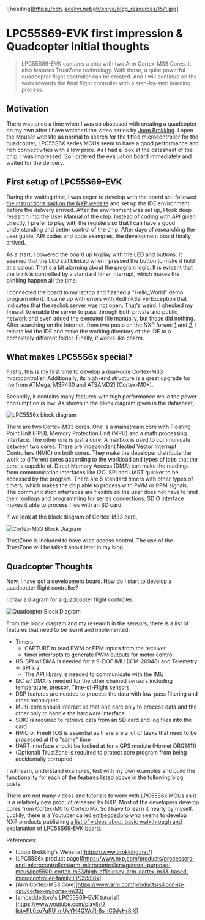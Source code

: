 ![heading][https://cdn.jsdelivr.net/gh/onlya/blog_resources/15/1.jpg]
# LPC55S69-EVK first impression & Quadcopter initial thoughts

> LPC55S69-EVK contains a chip with two Arm Cortex-M33 Cores. It also features TrustZone technology. With those, a quite powerful quadcopter flight controller can be created. And I will continue on the work towards the final flight controller with a step-by-step learning process.

## Motivation
There was once a time when I was so obsessed with creating a quadcopter on my own after I have watched the video series by [Joop Brokking][u1]. I open the Mouser website as normal to search for the fitted microcontroller for the quadcopter, LPC55S6X series MCUs seem to have a good performance and rich connectivities with a low price. As I had a look at the datasheet of the chip, I was impressed. So I ordered the evaluation board immediately and waited for the delivery.

## First setup of LPC55S69-EVK
During the waiting time, I was eager to develop with the board so I followed [the instructions said on the NXP website][u2] and set up the IDE environment before the delivery arrived. After the environment was set up, I took deep research into the User Manual of the chip. Instead of coding with API given directly, I prefer to play with the registers so that I can have a good understanding and better control of the chip. After days of researching the user guide, API codes and code examples, the development board finally arrived.

As a start, I powered the board up to play with the LED and buttons. It seemed that the LED still blinked when I pressed the button to make it hold at a colour. That's a bit alarming about the program logic. It is evident that the blink is controlled by a standard timer interrupt, which makes the blinking happen all the time.

I connected the board to my laptop and flashed a "Hello_World" demo program into it. It came up with errors with RedlinkServerException that indicates that the redlink server was not open. That's weird. I checked my firewall to enable the server to pass through both private and public network and even added the executed file manually, but those did nothing. After searching on the Internet, from two posts on the NXP forum: [1][u3] and [2][u4], I reinstalled the IDE and make the working directory of the IDE to a completely different folder. Finally, it works like charm.

## What makes LPC55S6x special?
Firstly, this is my first time to develop a dual-core Cortex-M33 microcontroller. Additionally, its high-end structure is a great upgrade for me from ATMega, MSP430 and ATSAMD21 (Cortex-M0+).

Secondly, it contains many features with high performance while the power consumption is low. As shown in the block diagram given in the datasheet,

![LPC55S6x block diagram][1]

There are two Cortex-M33 cores. One is a mainstream core with Floating Point Unit (FPU), Memory Protection Unit (MPU) and a math processing interface. The other one is just a core. A mailbox is used to communicate between two cores. There are independent Nested Vector Interrupt Controllers (NVIC) on both cores. They make the developer distribute the work to different cores according to the workload and types of jobs that the core is capable of. Direct Memory Access (DMA) can make the readings from communication interfaces like I2C, SPI and UART quicker to be accessed by the program. There are 5 standard timers with other types of timers, which makes the chip able to process with PWM or PPM signals. The communication interfaces are flexible so the user does not have to limit their routings and programming for series connections.  SDIO interface makes it able to process files with an SD card.

If we look at the block diagram of Cortex-M33 core,

![Cortex-M33 Block Diagram][2]

TrustZone is included to have wide access control. The use of the TrustZone will be talked about later in my blog.

## Quadcopter Thoughts
Now, I have got a development board. How do I start to develop a quadcopter flight controller?

I draw a diagram for a quadcopter flight controller.

![Quadcopter Block Diagram][3]

From the block diagram and my research in the sensors, there is a list of features that need to be learnt and implemented:
* Timers
  * CAPTURE to read PWM or PPM inputs from the receiver
  * timer interrupts to generate PWM outputs for motor control
* HS-SPI w/ DMA is needed for a 9-DOF IMU (ICM-20948) and Telemetry <- SPI x 2
  * The API library is needed to communicate with the IMU
* I2C w/ DMA is needed for the other chained sensors including temperature, pressor, Time-of-Flight sensors
* DSP features are needed to process the data with low-pass filtering and other techniques
* Multi-core should interact so that one core only to process data and the other only to handle the hardware interface
* SDIO is required to retrieve data from an SD card and log files into the card
* NVIC or FreeRTOS is essential as there are a lot of tasks that need to be processed at the "same" time
* UART interface should be looked at for a GPS module (Hornet ORG1411)
* (Optional) TrustZone is required to protect core program from being accidentally corrupted.

I will learn, understand examples, test with my own examples and build the functionality for each of the features listed above in the following blog posts.

There are not many videos and tutorials to work with LPC55S6x MCUs as it is a relatively new product released by NXP. Most of the developers develop cores from Cortex-M0 to Cortex-M7. So I have to learn it nearly by myself. Luckily, there is a Youtuber called [embeddedpro][u5] who seems to develop NXP products publishing [a list of videos about basic walkthrough and explanation of LPC55S69-EVK board][u6]. 


[1]: https://cdn.jsdelivr.net/gh/onlya/blog_resources/15/2.png "Block diagram of LPC55S6x MCU family"
[2]: https://cdn.jsdelivr.net/gh/onlya/blog_resources/15/3.png "Block diagram of Arm Cortex-M33 Core"
[3]: https://cdn.jsdelivr.net/gh/onlya/blog_resources/15/4.jpg "Block Diagram of a quadcopter"

[u1]:https://www.youtube.com/user/MacPuffdog
[u2]:https://www.nxp.com/document/guide/get-started-with-the-lpc55s69-evk:GS-LPC55S69-EVK
[u3]:https://community.nxp.com/t5/MCUXpresso-General/MCUXpresso-Failing-to-discover-CMISIS-DAP-probe-on-Eval-Boards/m-p/930406
[u4]:https://community.nxp.com/t5/MCUXpresso-General/LPC-Link-Target-Discovery-not-working/m-p/814828
[u5]:https://www.youtube.com/channel/UCGb0cwww_CENTI1wgo6FJTw
[u6]:https://www.youtube.com/playlist?list=PL0zq7qRU_mUvYH4QWqRr8s_iC0JvHr8jX

References:
* [Joop Brokking's Website][https://www.brokking.net/]
* [LPC55S6x product page][https://www.nxp.com/products/processors-and-microcontrollers/arm-microcontrollers/general-purpose-mcus/lpc5500-cortex-m33/high-efficiency-arm-cortex-m33-based-microcontroller-family:LPC55S6x]
* [Arm Cortex-M33 Core][https://www.arm.com/products/silicon-ip-cpu/cortex-m/cortex-m33]
* [embeddedpro's LPC55S69-EVK tutorial][https://www.youtube.com/playlist?list=PL0zq7qRU_mUvYH4QWqRr8s_iC0JvHr8jX]